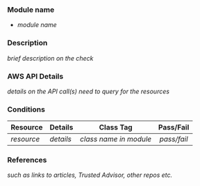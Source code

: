 ### Module name
- _module name_

### Description

_brief description on the check_

### AWS API Details

_details on the API call(s) need to query for the resources_

### Conditions

|Resource|Details|Class Tag|Pass/Fail|
|-|-|-|:-:|
|_resource_|_details_|_class name in module_|_pass/fail_|

### References

_such as links to articles, Trusted Advisor, other repos etc._

